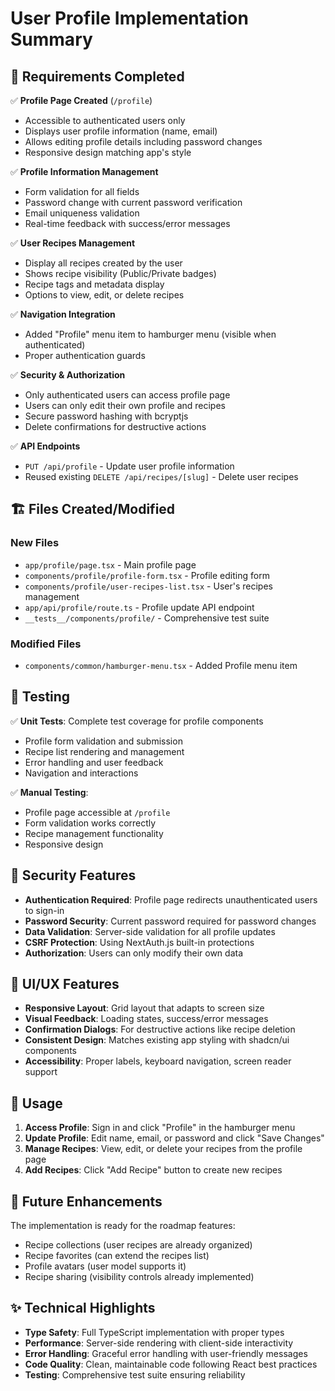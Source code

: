 # User Profile Implementation Summary

## 🎯 Requirements Completed

✅ **Profile Page Created** (`/profile`)

- Accessible to authenticated users only
- Displays user profile information (name, email)
- Allows editing profile details including password changes
- Responsive design matching app's style

✅ **Profile Information Management**

- Form validation for all fields
- Password change with current password verification
- Email uniqueness validation
- Real-time feedback with success/error messages

✅ **User Recipes Management**

- Display all recipes created by the user
- Shows recipe visibility (Public/Private badges)
- Recipe tags and metadata display
- Options to view, edit, or delete recipes

✅ **Navigation Integration**

- Added "Profile" menu item to hamburger menu (visible when authenticated)
- Proper authentication guards

✅ **Security & Authorization**

- Only authenticated users can access profile page
- Users can only edit their own profile and recipes
- Secure password hashing with bcryptjs
- Delete confirmations for destructive actions

✅ **API Endpoints**

- `PUT /api/profile` - Update user profile information
- Reused existing `DELETE /api/recipes/[slug]` - Delete user recipes

## 🏗️ Files Created/Modified

### New Files

- `app/profile/page.tsx` - Main profile page
- `components/profile/profile-form.tsx` - Profile editing form
- `components/profile/user-recipes-list.tsx` - User's recipes management
- `app/api/profile/route.ts` - Profile update API endpoint
- `__tests__/components/profile/` - Comprehensive test suite

### Modified Files

- `components/common/hamburger-menu.tsx` - Added Profile menu item

## 🧪 Testing

✅ **Unit Tests**: Complete test coverage for profile components

- Profile form validation and submission
- Recipe list rendering and management
- Error handling and user feedback
- Navigation and interactions

✅ **Manual Testing**:

- Profile page accessible at `/profile`
- Form validation works correctly
- Recipe management functionality
- Responsive design

## 🔐 Security Features

- **Authentication Required**: Profile page redirects unauthenticated users to sign-in
- **Password Security**: Current password required for password changes
- **Data Validation**: Server-side validation for all profile updates
- **CSRF Protection**: Using NextAuth.js built-in protections
- **Authorization**: Users can only modify their own data

## 🎨 UI/UX Features

- **Responsive Layout**: Grid layout that adapts to screen size
- **Visual Feedback**: Loading states, success/error messages
- **Confirmation Dialogs**: For destructive actions like recipe deletion
- **Consistent Design**: Matches existing app styling with shadcn/ui components
- **Accessibility**: Proper labels, keyboard navigation, screen reader support

## 🚀 Usage

1. **Access Profile**: Sign in and click "Profile" in the hamburger menu
2. **Update Profile**: Edit name, email, or password and click "Save Changes"
3. **Manage Recipes**: View, edit, or delete your recipes from the profile page
4. **Add Recipes**: Click "Add Recipe" button to create new recipes

## 🔄 Future Enhancements

The implementation is ready for the roadmap features:

- Recipe collections (user recipes are already organized)
- Recipe favorites (can extend the recipes list)
- Profile avatars (user model supports it)
- Recipe sharing (visibility controls already implemented)

## ✨ Technical Highlights

- **Type Safety**: Full TypeScript implementation with proper types
- **Performance**: Server-side rendering with client-side interactivity
- **Error Handling**: Graceful error handling with user-friendly messages
- **Code Quality**: Clean, maintainable code following React best practices
- **Testing**: Comprehensive test suite ensuring reliability
